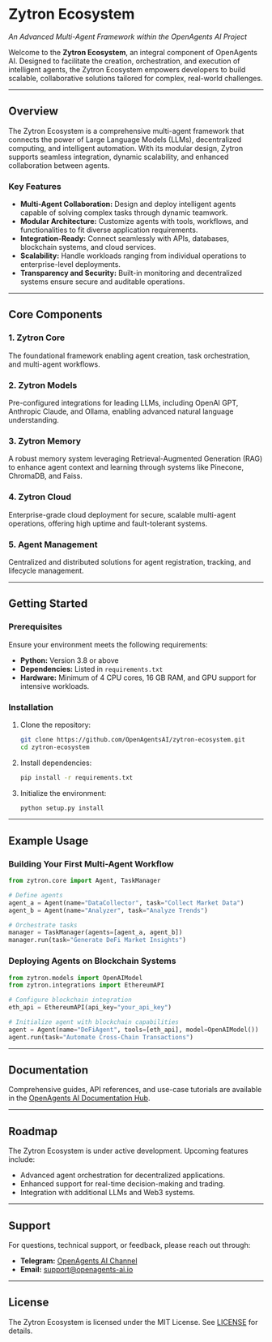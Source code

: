# Zytron Ecosystem

*An Advanced Multi-Agent Framework within the OpenAgents AI Project*

Welcome to the **Zytron Ecosystem**, an integral component of OpenAgents AI. Designed to facilitate the creation, orchestration, and execution of intelligent agents, the Zytron Ecosystem empowers developers to build scalable, collaborative solutions tailored for complex, real-world challenges.

---

## **Overview**

The Zytron Ecosystem is a comprehensive multi-agent framework that connects the power of Large Language Models (LLMs), decentralized computing, and intelligent automation. With its modular design, Zytron supports seamless integration, dynamic scalability, and enhanced collaboration between agents.

### **Key Features**
- **Multi-Agent Collaboration:** Design and deploy intelligent agents capable of solving complex tasks through dynamic teamwork.
- **Modular Architecture:** Customize agents with tools, workflows, and functionalities to fit diverse application requirements.
- **Integration-Ready:** Connect seamlessly with APIs, databases, blockchain systems, and cloud services.
- **Scalability:** Handle workloads ranging from individual operations to enterprise-level deployments.
- **Transparency and Security:** Built-in monitoring and decentralized systems ensure secure and auditable operations.

---

## **Core Components**

### **1. Zytron Core**
The foundational framework enabling agent creation, task orchestration, and multi-agent workflows.

### **2. Zytron Models**
Pre-configured integrations for leading LLMs, including OpenAI GPT, Anthropic Claude, and Ollama, enabling advanced natural language understanding.

### **3. Zytron Memory**
A robust memory system leveraging Retrieval-Augmented Generation (RAG) to enhance agent context and learning through systems like Pinecone, ChromaDB, and Faiss.

### **4. Zytron Cloud**
Enterprise-grade cloud deployment for secure, scalable multi-agent operations, offering high uptime and fault-tolerant systems.

### **5. Agent Management**
Centralized and distributed solutions for agent registration, tracking, and lifecycle management.

---

## **Getting Started**

### **Prerequisites**
Ensure your environment meets the following requirements:
- **Python:** Version 3.8 or above
- **Dependencies:** Listed in `requirements.txt`
- **Hardware:** Minimum of 4 CPU cores, 16 GB RAM, and GPU support for intensive workloads.

### **Installation**
1. Clone the repository:
   ```bash
   git clone https://github.com/OpenAgentsAI/zytron-ecosystem.git
   cd zytron-ecosystem
   ```
2. Install dependencies:
   ```bash
   pip install -r requirements.txt
   ```
3. Initialize the environment:
   ```bash
   python setup.py install
   ```

---

## **Example Usage**

### **Building Your First Multi-Agent Workflow**
```python
from zytron.core import Agent, TaskManager

# Define agents
agent_a = Agent(name="DataCollector", task="Collect Market Data")
agent_b = Agent(name="Analyzer", task="Analyze Trends")

# Orchestrate tasks
manager = TaskManager(agents=[agent_a, agent_b])
manager.run(task="Generate DeFi Market Insights")
```

### **Deploying Agents on Blockchain Systems**
```python
from zytron.models import OpenAIModel
from zytron.integrations import EthereumAPI

# Configure blockchain integration
eth_api = EthereumAPI(api_key="your_api_key")

# Initialize agent with blockchain capabilities
agent = Agent(name="DeFiAgent", tools=[eth_api], model=OpenAIModel())
agent.run(task="Automate Cross-Chain Transactions")
```

---

## **Documentation**
Comprehensive guides, API references, and use-case tutorials are available in the [OpenAgents AI Documentation Hub](https://academy.openagents-ai.io).

---

## **Roadmap**
The Zytron Ecosystem is under active development. Upcoming features include:
- Advanced agent orchestration for decentralized applications.
- Enhanced support for real-time decision-making and trading.
- Integration with additional LLMs and Web3 systems.

---

## **Support**
For questions, technical support, or feedback, please reach out through:
- **Telegram:** [OpenAgents AI Channel](https://t.me/OpenAgents_AI)
- **Email:** support@openagents-ai.io

---

## **License**
The Zytron Ecosystem is licensed under the MIT License. See [LICENSE](LICENSE.md) for details.